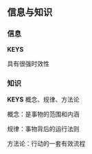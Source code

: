 ## 信息与知识
### 信息
**KEYS**

具有很强时效性

### 知识
**KEYS**
概念、规律、方法论

概念：是事物的范围和内涵

规律：事物背后的运行法则

方法论：行动的一套有效流程